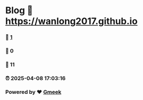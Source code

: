 # Blog :link: https://wanlong2017.github.io 
### :page_facing_up: [1](https://wanlong2017.github.io/tag.html) 
### :speech_balloon: 0 
### :hibiscus: 11 
### :alarm_clock: 2025-04-08 17:03:16 
### Powered by :heart: [Gmeek](https://github.com/Meekdai/Gmeek)
